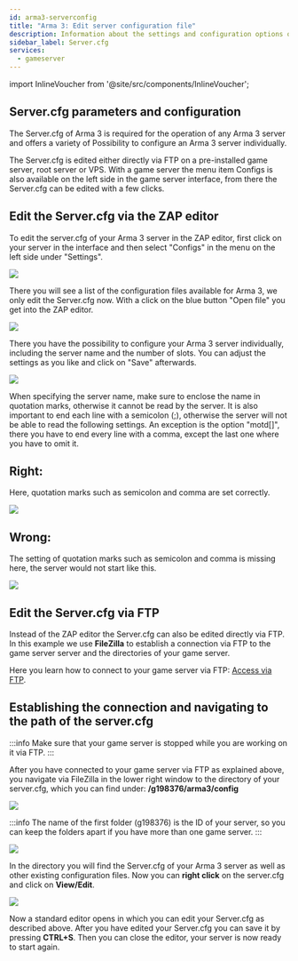 ```yaml
---
id: arma3-serverconfig
title: "Arma 3: Edit server configuration file"
description: Information about the settings and configuration options of the server.cfg file of your Arma 3 server from ZAP-Hosting - ZAP-Hosting.com 
sidebar_label: Server.cfg
services:
  - gameserver
---
```


import InlineVoucher from '@site/src/components/InlineVoucher';

## Server.cfg parameters and configuration

The Server.cfg of Arma 3 is required for the operation of any Arma 3 server and offers a variety of 
Possibility to configure an Arma 3 server individually.

The Server.cfg is edited either directly via FTP on a pre-installed game server, root server or VPS. 
With a game server the menu item Configs is also available on the left side in the game server interface, from there the
Server.cfg can be edited with a few clicks.

<InlineVoucher />

## Edit the Server.cfg via the ZAP editor

To edit the server.cfg of your Arma 3 server in the ZAP editor, first click on your server in the interface and then select "Configs" in the menu on the left side under "Settings". 

![](https://puu.sh/Fo5i6/183ee65ef3.png)


There you will see a list of the configuration files available for Arma 3, we only edit the Server.cfg now. 
With a click on the blue button "Open file" you get into the ZAP editor. 

![](https://puu.sh/Fk7Ez/b0f32d8c61.png)


There you have the possibility to configure your Arma 3 server individually, including the server name and the number of slots. You can adjust the settings as you like and click on "Save" afterwards.

![](https://puu.sh/Fk7I1/407a039e38.png)


When specifying the server name, make sure to enclose the name in quotation marks, otherwise it cannot be read by the server. It is also important to end each line with a semicolon (;), otherwise the server will not be able to read the following settings. An exception is the option "motd[]", there you have to end every line with a comma, except the last one where you have to omit it. 

## Right:

Here, quotation marks such as semicolon and comma are set correctly.

![](https://puu.sh/Fk7Mq/e2542b12f7.png)


## Wrong: 

The setting of quotation marks such as semicolon and comma is missing here, the server would not start like this.

![](https://puu.sh/Fk7NK/f96a31199d.png)


## Edit the Server.cfg via FTP

Instead of the ZAP editor the Server.cfg can also be edited directly via FTP. In this example we use **FileZilla**
to establish a connection via FTP to the game server server and the directories of your game server.

Here you learn how to connect to your game server via FTP: [Access via FTP](gameserver-ftpaccess.md).


## Establishing the connection and navigating to the path of the server.cfg

:::info
Make sure that your game server is stopped while you are working on it via FTP.
:::

After you have connected to your game server via FTP as explained above, you navigate via FileZilla in the lower right window to the directory of your server.cfg, which you can find under: **/g198376/arma3/config**

![](https://puu.sh/Fo5eC/4d222f5a99.png)

:::info
The name of the first folder (g198376) is the ID of your server, so you can keep the folders apart if you have more than one game server.
:::

![](https://puu.sh/Fo4Tw/06f7a53914.png)

In the directory you will find the Server.cfg of your Arma 3 server as well as other existing configuration files.
Now you can **right click** on the server.cfg and click on **View/Edit**.

![](https://puu.sh/Fo5fM/f3519a8936.png)

Now a standard editor opens in which you can edit your Server.cfg as described above. 
After you have edited your Server.cfg you can save it by pressing **CTRL+S**. Then you can close the editor,
your server is now ready to start again.


